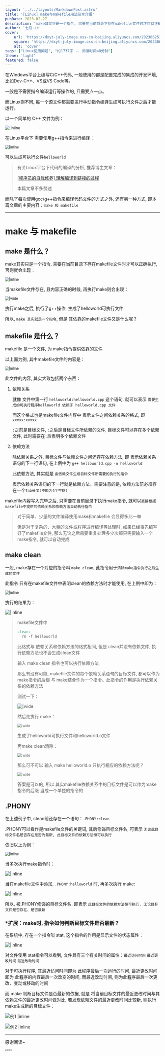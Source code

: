```yaml
---
layout: '../../layouts/MarkdownPost.astro'
title: '[Linux] make与makefile用法简单介绍'
pubDate: 2023-02-27
description: 'make其实只是一个指令, 需要在当前目录下存在makefile文件时才可以正确执行'
author: '七月.cc'
cover:
    url: 'https://dxyt-july-image.oss-cn-beijing.aliyuncs.com/202306251803222.webp'
    square: 'https://dxyt-july-image.oss-cn-beijing.aliyuncs.com/202306251803222.webp'
    alt: 'cover'
tags: ["Linux使用问题", "约1737字 -- 阅读时间≈8分钟"]
theme: 'light'
featured: false
---
```


在Windows平台上编写C/C++代码, 一般使用的都是配置完成的集成的开发环境, 比如Dev-C++、VS或VS Code等。

一般是不需要指令编译运行等操作的, 只需要点一点。

而Linux则不同, 每一个源文件都需要进行手动指令编译生成可执行文件之后才能运行。

以一个简单的 C++ 文件为例：

<img src="https://dxyt-july-image.oss-cn-beijing.aliyuncs.com/image-20230227112324266.webp" alt="|inline" style="zoom:88%; display: block; margin: 0px auto;" />

在Linux平台下 需要使用g++指令来进行编译：

<img src="https://dxyt-july-image.oss-cn-beijing.aliyuncs.com/image-20230227112451565.webp" alt="|inline" style="zoom:80%; display: block; margin: 0 auto;" />

可以生成可执行文件`helloworld`

> 有关Linux平台下代码的编译的分析, 推荐博主文章：
>
> [[程序员的自我修养\] 理解编译到链接的过程](http://julysblog.cn/posts/Compile&Link)
>
> 本篇文章不多赘述

而除了每次使用gcc/g++指令来编译代码文件的方式之外, 还有另一种方式, 即本篇文章的主要内容：`make 和 makefile`

---



# make 与 makefile

## make 是什么？

make其实只是一个指令, 需要在当前目录下存在makefile文件时才可以正确执行, 否则就会出现：

<img src="https://dxyt-july-image.oss-cn-beijing.aliyuncs.com/image-20230227114212877.webp" alt="|inline" style="zoom:80%; display: block; margin: 0 auto;" />

当makefile文件存在, 且内容正确的时候, 再执行make则会出现：

<img src="https://dxyt-july-image.oss-cn-beijing.aliyuncs.com/image-20230227115214759.webp" alt="|wide" style="zoom:80%; display: block; margin: 0 auto;" />

执行make之后, 执行了g++操作, 生成了helloworld可执行文件

所以, `make 其实就是一个指令`, 但是 其依靠的makefile文件又是什么呢？

## makefile 是什么？

makefile 是一个文件, 为 make指令提供依靠的文件

以上面为例, 其中makefile文件的内容是：

<img src="https://dxyt-july-image.oss-cn-beijing.aliyuncs.com/image-20230228211500117.webp" alt="|inline" style="zoom:80%; display: block; margin: 0 auto;" />

此文件的内容, 其实大致包括两个东西：

1. 依赖关系

	就像 文件中第一行 `helloworld:helloworld.cpp` 这个语句, 就可以表示 `需要生成的可执行程序helloworld 依赖于 helloworld.cpp 文件`
	
	而这个格式也是makefile文件内容中 表示文件之间依赖关系的格式, 即 `xxxxx:xxxxx`
	
	`:`之前是目标文件, `:`之后是目标文件所依赖的文件, 目标文件可以存在多个依赖文件, 此时需要在`:`后表明多个依赖文件

2. 依赖方法

	除依赖关系之外, 目标文件与依赖文件之间还存在依赖方法, 即 表示依赖关系语句的下一行语句, 在上例中为 `g++ helloworld.cpp -o helloworld`
	
	此依赖方法, 其实就是 `由依赖文件生成目标文件所需要的执行的指令`
	
	表示依赖关系语句的下一行就是依赖方法。需要注意的是, 依赖方法前必须存在一个`Tab长度(不能为4个空格)`

makefile内容写入完毕之后, 只需要在当前目录下执行make指令, 就可以`直接根据makefile中提供的依赖关系和依赖方法自动执行指令`

> 对于简单、少量的文件编译使用make和makefile 会显得多此一举
>
> 但是对于复杂的、大量的文件或程序进行编译等处理时, 如果已经事先编写好了makefile文件, 那么无论之后需要重复处理多少次都只需要输入一个make指令, 就可以自动完成

## make clean

一般, make存在一个对应的指令叫 `make clean`, 此指令用于`清除make指令执行之后生成的文件`

此指令 只有在makefile文件中表明clean的依赖方法时才能使用, 在上例中即为：

<img src="https://dxyt-july-image.oss-cn-beijing.aliyuncs.com/image-20230228215630769.webp" alt="|inline" style="zoom:80%; display: block; margin: 0 auto;" />

执行的结果为：

![|inline](https://dxyt-july-image.oss-cn-beijing.aliyuncs.com/image-20230228220043504.webp)

> makefile文件中
>
> ```makefile
> clean:
> 	rm -f helloworld
> ```
>
> 此格式与 依赖关系和依赖方法的格式相同, 但是 clean并没有依赖文件, 执行依赖方法也不会生成clean文件
>
> 输入 make clean 指令也可以执行依赖方法
>
> 那么有没有可能, makefile文件的每个依赖关系语句的目标文件, 都可以作为make指令的后缀 与 make结合作为一个指令。此指令的作用是执行依赖关系的依赖方法
>
> 测试一下：
>
> ![|wide](https://dxyt-july-image.oss-cn-beijing.aliyuncs.com/image-20230228222513199.webp)
>
> 然后先执行 make：
>
> <img src="https://dxyt-july-image.oss-cn-beijing.aliyuncs.com/image-20230228222633669.webp" alt="|wide" style="zoom: 80%; display: block; margin: 0px auto;" />
>
> 生成了helloworld可执行文件和helloworld.o文件
>
> 再make clean清除：
>
> <img src="https://dxyt-july-image.oss-cn-beijing.aliyuncs.com/image-20230228222754184.webp" alt="|wide" style="zoom: 80%; display: block; margin: 0px auto;" />
>
> 那么可不可以 输入 make helloworld.o 只执行相应的依赖方法呢？
>
> <img src="https://dxyt-july-image.oss-cn-beijing.aliyuncs.com/image-20230228223021219.webp" alt="|wide" style="zoom: 80%; display: block; margin: 0px auto;" />
>
> 答案是可以的, 所以 其实makefile依赖关系中的目标文件是可以作为make指令的后缀 当成一个单独的指令的

## .PHONY

在上述例子中, clean前还存在一个语句：`.PHONY:clean`

.PHONY可以看作是makefile文件的关键词, 其后修饰目标文件名, 可表示 `无论此目标文件名是否存在是否为最新, 此目标文件的依赖方法恒可以执行`

依旧以上为例：

<img src="https://dxyt-july-image.oss-cn-beijing.aliyuncs.com/image-20230228230610372.webp" alt="|inline" style="zoom: 80%; display: block; margin: 0px auto;" />

当多次执行make指令时：

![|inline](https://dxyt-july-image.oss-cn-beijing.aliyuncs.com/image-20230228230837691.webp)

当在makefile文件中添加, `.PHONY:helloworld` 时, 再多次执行 make: 

![|inline](https://dxyt-july-image.oss-cn-beijing.aliyuncs.com/image-20230228231503651.webp)

所以, 被.PHONY修饰的目标文件名, 即表示 `此目标文件的依赖方法恒可执行, 无论目标文件是否存在、是否最新`

### *扩展：make时, 指令如何判断目标文件是否最新？

在系统中, 存在一个指令叫 stat, 这个指令的作用是显示文件的状态属性：

![|inline](https://dxyt-july-image.oss-cn-beijing.aliyuncs.com/image-20230301165423095.webp)

对文件使用 stat指令可以看到, 文件具有三个有关时间的属性：`最近访问时间` `最近更改时间` `最近改动时间`

对于可执行程序, 其最近访问时间即为 此程序最后一次运行的时间, 最近更改时间即为 此程序的内容最后一次改变的时间, 而最近改动时间, 则为此程序最后一次更改、变动或移动的时间

而 make 判断目标文件是否最新的依据, 就是 将当前目标文件的最近更改时间与其依赖文件的最近更改时间做对比, 若发现依赖文件的最近更改时间比较新, 则执行make生成新的目标文件：

![例1 |inline](https://dxyt-july-image.oss-cn-beijing.aliyuncs.com/image-20230301170213210.webp)

![例2 |inline](https://dxyt-july-image.oss-cn-beijing.aliyuncs.com/image-20230301171323048.webp)

---

感谢阅读~

<img src="https://dxyt-july-image.oss-cn-beijing.aliyuncs.com/image-20230410181909816.webp" alt="|inline" style="zoom:40%; display: block; margin: 0 auto;" />

